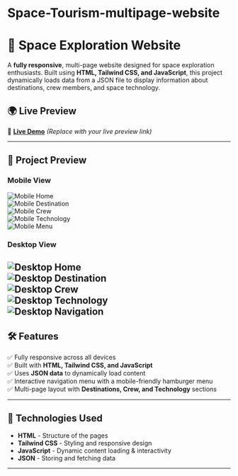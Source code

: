 # Space-Tourism-multipage-website
# 🚀 Space Exploration Website

A **fully responsive**, multi-page website designed for space exploration enthusiasts. Built using **HTML, Tailwind CSS, and JavaScript**, this project dynamically loads data from a JSON file to display information about destinations, crew members, and space technology.

## 🌍 Live Preview
🔗 **[Live Demo](#)** _(Replace with your live preview link)_

---

## 📸 Project Preview
### Mobile View  
![Mobile Home](.screenshots/127.0.0.1_5500_src_index.html(1).png)  
![Mobile Destination](./assets/previews/mobile-destination.png)  
![Mobile Crew](./assets/previews/mobile-crew.png)  
![Mobile Technology](./assets/previews/mobile-technology.png)  
![Mobile Menu](./assets/previews/mobile-menu.png)  

### Desktop View  
![Desktop Home](./assets/previews/desktop-home.png)  
![Desktop Destination](./assets/previews/desktop-destination.png)  
![Desktop Crew](./assets/previews/desktop-crew.png)  
![Desktop Technology](./assets/previews/desktop-technology.png)  
![Desktop Navigation](./assets/previews/desktop-navigation.png)  
---

## 🛠️ Features
✅ Fully responsive across all devices  
✅ Built with **HTML, Tailwind CSS, and JavaScript**  
✅ Uses **JSON data** to dynamically load content  
✅ Interactive navigation menu with a mobile-friendly hamburger menu  
✅ Multi-page layout with **Destinations, Crew, and Technology** sections  

---

## 📂 Technologies Used
- **HTML** - Structure of the pages  
- **Tailwind CSS** - Styling and responsive design  
- **JavaScript** - Dynamic content loading & interactivity  
- **JSON** - Storing and fetching data  

---

